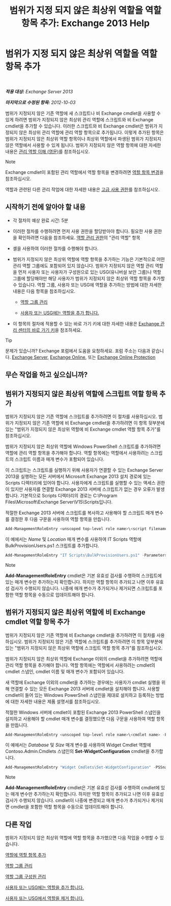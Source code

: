 ﻿---
title: '범위가 지정 되지 않은 최상위 역할을 역할 항목 추가: Exchange 2013 Help'
TOCTitle: 범위가 지정 되지 않은 최상위 역할을 역할 항목 추가
ms:assetid: 52fd3f20-c348-49d5-9bdb-f2cbf780cf2d
ms:mtpsurl: https://technet.microsoft.com/ko-kr/library/Dd979789(v=EXCHG.150)
ms:contentKeyID: 50483110
ms.date: 05/22/2018
mtps_version: v=EXCHG.150
ms.translationtype: MT
---

# 범위가 지정 되지 않은 최상위 역할을 역할 항목 추가

 

_**적용 대상:** Exchange Server 2013_

_**마지막으로 수정된 항목:** 2012-10-03_

범위가 지정되지 않은 기존 역할에 새 스크립트나 비 Exchange cmdlet을 사용할 수 있게 하려면 범위가 지정되지 않은 최상위 관리 역할에 스크립트와 비 Exchange cmdlet을 추가할 수 있습니다. 이러한 스크립트와 비 Exchange cmdlet은 범위가 지정되지 않은 최상위 관리 역할에 관리 역할 항목으로 추가됩니다. 이렇게 추가된 항목은 범위가 지정되지 않은 최상위 역할 항목이나 최상위 역할에서 파생된 범위가 지정되지 않은 역할에서 사용할 수 있게 됩니다. 범위가 지정되지 않은 역할 항목에 대한 자세한 내용은 [관리 역할 이해 (영문)](understanding-management-roles-exchange-2013-help.md)를 참조하십시오.


> [!NOTE]
> Exchange cmdlet이 포함된 관리 역할에서 역할 항목을 변경하려면 <A href="change-a-role-entry-exchange-2013-help.md">역할 항목 변경</A>을 참조하십시오.



역할과 관련된 다른 관리 작업에 대한 자세한 내용은 [고급 사용 권한](advanced-permissions-exchange-2013-help.md)를 참조하십시오.

## 시작하기 전에 알아야 할 내용

  - 각 절차의 예상 완료 시간: 5분

  - 이러한 절차를 수행하려면 먼저 사용 권한을 할당받아야 합니다. 필요한 사용 권한을 확인하려면 다음을 참조하세요. [역할 관리 권한](role-management-permissions-exchange-2013-help.md)의 "관리 역할" 항목

  - 셸을 사용하여 이러한 절차를 수행해야 합니다.

  - 범위가 지정되지 않은 최상위 역할에 역할 항목을 추가하는 기능은 기본적으로 어떤 관리 역할 그룹에도 포함되어 있지 않습니다. 범위가 지정되지 않은 역할 관리 역할을 먼저 사용자 또는 사용자가 구성원으로 있는 USG(유니버설 보안 그룹)나 역할 그룹에 할당해야만 해당 사용자가 범위가 지정되지 않은 최상위 역할 항목을 추가할 수 있습니다. 역할 그룹, 사용자 또는 USG에 역할을 추가하는 방법에 대한 자세한 내용은 다음 항목을 참조하십시오.
    
      - [역할 그룹 관리](manage-role-groups-exchange-2013-help.md)
    
      - [사용자 또는 USG에는 역할을 추가 합니다.](add-a-role-to-a-user-or-usg-exchange-2013-help.md)

  - 이 항목의 절차에 적용할 수 있는 바로 가기 키에 대한 자세한 내용은 [Exchange 관리 센터의 바로 가기 키](keyboard-shortcuts-in-the-exchange-admin-center-exchange-online-protection-help.md)을 참조하세요.


> [!TIP]
> 문제가 있습니까? Exchange 포럼에서 도움을 요청하세요. 포럼 주소는 다음과 같습니다. <A href="https://go.microsoft.com/fwlink/p/?linkid=60612">Exchange Server</A>, <A href="https://go.microsoft.com/fwlink/p/?linkid=267542">Exchange Online</A>, 또는 <A href="https://go.microsoft.com/fwlink/p/?linkid=285351">Exchange Online Protection</A>



## 무슨 작업을 하고 싶으십니까?

## 범위가 지정되지 않은 최상위 역할에 스크립트 역할 항목 추가

범위가 지정되지 않은 기존 역할에 스크립트를 추가하려면 이 절차를 사용하십시오. 범위가 지정되지 않은 기존 역할에 비 Exchange cmdlet을 추가하려면 이 항목 뒷부분에 있는 "범위가 지정되지 않은 최상위 역할에 비 Exchange cmdlet 역할 항목 추가"를 참조하십시오.

범위가 지정되지 않은 최상위 역할에 Windows PowerShell 스크립트를 추가하려면 역할에 관리 역할 항목을 추가해야 합니다. 역할 항목에는 역할에서 사용하려는 스크립트의 스크립트 이름과 매개 변수가 포함되어 있습니다.

이 스크립트는 스크립트를 실행하기 위해 사용자가 연결할 수 있는 Exchange Server 2013을 실행하는 모든 서버에서 Microsoft Exchange 2013 설치 경로에 있는 Scripts 디렉터리에 있어야 합니다. 사용자에게 스크립트를 실행할 수 있는 액세스 권한이 있지만 사용자를 연결할 Exchange 2013 서버에 스크립트가 없는 경우 오류가 발생합니다. 기본적으로 Scripts 디렉터리의 경로는 C:\\Program Files\\Microsoft\\Exchange Server\\V15\\Scripts입니다.

적절한 Exchange 2013 서버에 스크립트를 복사하고 사용해야 할 스크립트 매개 변수를 결정한 후 다음 구문을 사용하여 역할 항목을 만듭니다.

```powershell
Add-ManagementRoleEntry <unscoped top-level role name>\<script filename> -Parameters <parameter 1, parameter 2, parameter...> -Type Script -UnscopedTopLevel
```

이 예에서는 *Name* 및 *Location* 매개 변수를 사용하여 IT Scripts 역할에 BulkProvisionUsers.ps1 스크립트를 추가합니다.

```powershell
Add-ManagementRoleEntry "IT Scripts\BulkProvisionUsers.ps1" -Parameters Name, Location -Type Script -UnscopedTopLevel
```


> [!NOTE]
> <STRONG>Add-ManagementRoleEntry</STRONG> cmdlet은 기본 유효성 검사를 수행하여 스크립트에 있는 매개 변수만 추가하는지 확인합니다. 하지만 역할 항목이 추가되고 나면 이후 유효성 검사가 수행되지 않습니다. 나중에 매개 변수가 추가되거나 제거되면 스크립트를 포함한 역할 항목을 수동으로 업데이트해야 합니다.



## 범위가 지정되지 않은 최상위 역할에 비 Exchange cmdlet 역할 항목 추가

범위가 지정되지 않은 기존 역할에 비 Exchange cmdlet을 추가하려면 이 절차를 사용하십시오. 범위가 지정되지 않은 기존 역할에 스크립트를 추가하려면 이 항목 앞부분에 있는 "범위가 지정되지 않은 최상위 역할에 스크립트 역할 항목 추가"를 참조하십시오.

범위가 지정되지 않은 최상위 역할에 Exchange 이외의 cmdlet을 추가하려면 역할에 관리 역할 항목을 추가해야 합니다. 역할 항목에는 역할에서 사용하려는 cmdlet의 cmdlet 스냅인, cmdlet 이름 및 매개 변수가 포함되어 있습니다.

새 역할에 Exchange 이외의 cmdlet을 추가하는 경우에는 사용자가 cmdlet 실행을 위해 연결할 수 있는 모든 Exchange 2013 서버에 cmdlet을 설치해야 합니다. 사용할 cmdlet이 들어 있는 Windows PowerShell 스냅인을 제대로 설치하고 등록하는 방법에 대한 자세한 내용은 제품 설명서를 참조하십시오.

적절한 Windows 서버에 cmdlet이 포함된 Exchange 2013 PowerShell 스냅인을 설치하고 사용해야 할 cmdlet 매개 변수를 결정했으면 다음 구문을 사용하여 역할 항목을 만듭니다.

```powershell
Add-ManagementRoleEntry <unscoped top-level role name>\<cmdlet name> -PSSnapinName <snap-in name> -Parameters <parameter 1, parameter 2, parameter...> -Type Cmdlet -UnscopedTopLevel
```

이 예에서는 *Database* 및 *Size* 매개 변수를 사용하여 Widget Cmdlet 역할에 Contoso.Admin.Cmdlets 스냅인의 **Set-WidgetConfiguration** cmdlet을 추가합니다.

```powershell
Add-ManagementRoleEntry "Widget Cmdlets\Set-WidgetConfiguration" -PSSnapinName Contoso.Admin.Cmdlets -Parameters Database, Size -Type Cmdlet -UnscopedTopLevel
```


> [!NOTE]
> <STRONG>Add-ManagementRoleEntry</STRONG> cmdlet은 기본 유효성 검사를 수행하여 cmdlet에 있는 매개 변수만 추가하는지 확인합니다. 하지만 역할 항목이 추가되고 나면 이후 유효성 검사가 수행되지 않습니다. cmdlet이 나중에 변경되고 매개 변수가 추가되거나 제거되면 cmdlet을 포함한 역할 항목을 수동으로 업데이트해야 합니다.



## 다른 작업

범위가 지정되지 않은 최상위 역할에 역할 항목을 추가했으면 다음 작업을 수행할 수 있습니다.

[역할에 역할 항목 추가](add-a-role-entry-to-a-role-exchange-2013-help.md)

[역할 그룹 관리](manage-role-groups-exchange-2013-help.md)

[역할 그룹 구성원 관리](manage-role-group-members-exchange-2013-help.md)

[사용자 또는 USG에는 역할을 추가 합니다.](add-a-role-to-a-user-or-usg-exchange-2013-help.md)

[사용자 또는 USG에서 역할을 제거 합니다.](remove-a-role-from-a-user-or-usg-exchange-2013-help.md)


